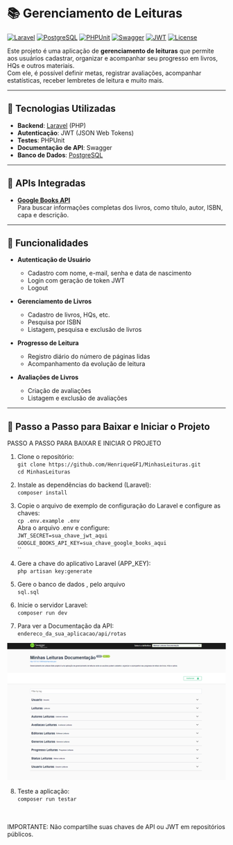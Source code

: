 # 📚 Gerenciamento de Leituras

[![Laravel](https://img.shields.io/badge/Laravel-8.x-red)](https://laravel.com/)
[![PostgreSQL](https://img.shields.io/badge/PostgreSQL-14-blue)](https://www.postgresql.org/)
[![PHPUnit](https://img.shields.io/badge/PHPUnit-tested-blue)](https://phpunit.de/)
[![Swagger](https://img.shields.io/badge/Swagger-API-blue)](https://swagger.io/)
[![JWT](https://img.shields.io/badge/JWT-auth-orange)](https://jwt.io/)
[![License](https://img.shields.io/badge/License-MIT-green)](LICENSE)

Este projeto é uma aplicação de **gerenciamento de leituras** que permite aos usuários cadastrar, organizar e acompanhar seu progresso em livros, HQs e outros materiais.  
Com ele, é possível definir metas, registrar avaliações, acompanhar estatísticas, receber lembretes de leitura e muito mais.

---

## 🚀 Tecnologias Utilizadas

-   **Backend**: [Laravel](https://laravel.com/) (PHP)
-   **Autenticação**: JWT (JSON Web Tokens)
-   **Testes**: PHPUnit
-   **Documentação de API**: Swagger
-   **Banco de Dados**: [PostgreSQL](https://www.postgresql.org/)

---

## 📡 APIs Integradas

-   **[Google Books API](https://developers.google.com/books/docs/v1/using?hl=pt-br)**  
    Para buscar informações completas dos livros, como título, autor, ISBN, capa e descrição.

---

## 📌 Funcionalidades

-   **Autenticação de Usuário**

    -   Cadastro com nome, e-mail, senha e data de nascimento
    -   Login com geração de token JWT
    -   Logout

-   **Gerenciamento de Livros**

    -   Cadastro de livros, HQs, etc.
    -   Pesquisa por ISBN
    -   Listagem, pesquisa e exclusão de livros

-   **Progresso de Leitura**

    -   Registro diário do número de páginas lidas
    -   Acompanhamento da evolução de leitura

-   **Avaliações de Livros**
    -   Criação de avaliações
    -   Listagem e exclusão de avaliações

---

## 🏁 Passo a Passo para Baixar e Iniciar o Projeto

PASSO A PASSO PARA BAIXAR E INICIAR O PROJETO

1. Clone o repositório:
   </br> `git clone https://github.com/HenriqueGF1/MinhasLeituras.git` </br>
   `cd MinhasLeituras` </br>
2. Instale as dependências do backend (Laravel):
   </br> `composer install` </br>

3. Copie o arquivo de exemplo de configuração do Laravel e configure as chaves:
   </br> `cp .env.example .env`
   </br> Abra o arquivo .env e configure: </br>
   `JWT_SECRET=sua_chave_jwt_aqui` </br>
   `GOOGLE_BOOKS_API_KEY=sua_chave_google_books_aqui` </br>
   `` </br>

4. Gere a chave do aplicativo Laravel (APP_KEY):
   </br> `php artisan key:generate` </br>

<!-- 5. Execute as migrations do banco de dados:
   </br> `php artisan migrate` </br> -->

5. Gere o banco de dados , pelo arquivo
   </br> `sql.sql` </br>

6. Inicie o servidor Laravel:
   </br> `composer run dev` </br>

7. Para ver a Documentação da API:
   </br> `endereco_da_sua_aplicacao/api/rotas` </br>

![Imagem Documentacao Api](/printsREADME/documentacao-api.png)

8. Teste a aplicação:
   </br> `composer run testar` </br>

</br></br>
IMPORTANTE: Não compartilhe suas chaves de API ou JWT em repositórios públicos.
